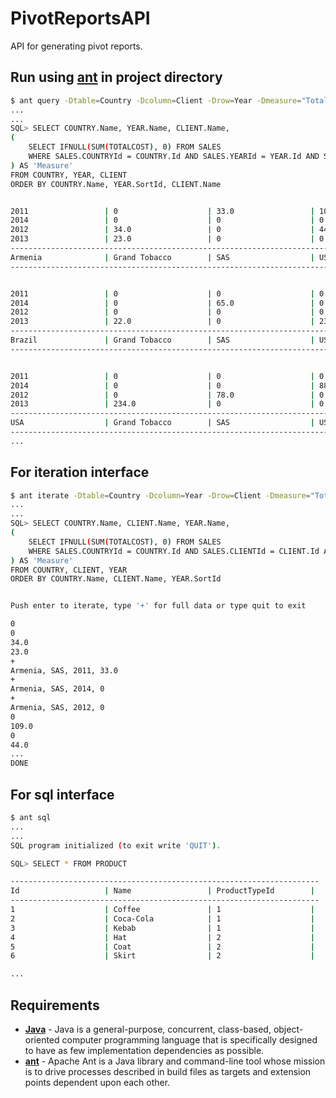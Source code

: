 PivotReportsAPI
======

API for generating pivot reports.

## Run using [ant](http://ant.apache.org/) in project directory

```bash
$ ant query -Dtable=Country -Dcolumn=Client -Drow=Year -Dmeasure="Total Cost"
...
...
SQL> SELECT COUNTRY.Name, YEAR.Name, CLIENT.Name,
(
    SELECT IFNULL(SUM(TOTALCOST), 0) FROM SALES
    WHERE SALES.COUNTRYId = COUNTRY.Id AND SALES.YEARId = YEAR.Id AND SALES.CLIENTId = CLIENT.Id
) AS 'Measure'
FROM COUNTRY, YEAR, CLIENT
ORDER BY COUNTRY.Name, YEAR.SortId, CLIENT.Name


2011                 | 0                    | 33.0                 | 109.0                |
2014                 | 0                    | 0                    | 0                    |
2012                 | 34.0                 | 0                    | 44.0                 |
2013                 | 23.0                 | 0                    | 0                    |
--------------------------------------------------------------------------------------------
Armenia              | Grand Tobacco        | SAS                  | US Navy              |
--------------------------------------------------------------------------------------------


2011                 | 0                    | 0                    | 0                    |
2014                 | 0                    | 65.0                 | 0                    |
2012                 | 0                    | 0                    | 0                    |
2013                 | 22.0                 | 0                    | 233.0                |
--------------------------------------------------------------------------------------------
Brazil               | Grand Tobacco        | SAS                  | US Navy              |
--------------------------------------------------------------------------------------------


2011                 | 0                    | 0                    | 0                    |
2014                 | 0                    | 0                    | 88.0                 |
2012                 | 0                    | 78.0                 | 0                    |
2013                 | 234.0                | 0                    | 0                    |
--------------------------------------------------------------------------------------------
USA                  | Grand Tobacco        | SAS                  | US Navy              |
--------------------------------------------------------------------------------------------
...
```

## For iteration interface

```bash
$ ant iterate -Dtable=Country -Dcolumn=Year -Drow=Client -Dmeasure="Total Cost"
...
...
SQL> SELECT COUNTRY.Name, CLIENT.Name, YEAR.Name,
(
    SELECT IFNULL(SUM(TOTALCOST), 0) FROM SALES
    WHERE SALES.COUNTRYId = COUNTRY.Id AND SALES.CLIENTId = CLIENT.Id AND SALES.YEARId = YEAR.Id
) AS 'Measure'
FROM COUNTRY, CLIENT, YEAR
ORDER BY COUNTRY.Name, CLIENT.Name, YEAR.SortId


Push enter to iterate, type '+' for full data or type quit to exit

0
0
34.0
23.0
+
Armenia, SAS, 2011, 33.0
+
Armenia, SAS, 2014, 0
+
Armenia, SAS, 2012, 0
0
109.0
0
44.0
...
DONE
```
## For sql interface

```bash
$ ant sql
...
...
SQL program initialized (to exit write 'QUIT').

SQL> SELECT * FROM PRODUCT

---------------------------------------------------------------------
Id                   | Name                 | ProductTypeId        |
---------------------------------------------------------------------
1                    | Coffee               | 1                    |
2                    | Coca-Cola            | 1                    |
3                    | Kebab                | 1                    |
4                    | Hat                  | 2                    |
5                    | Coat                 | 2                    |
6                    | Skirt                | 2                    |

...
```

## Requirements

 - **[Java](http://www.java.com/)** - Java is a general-purpose, concurrent, class-based, object-oriented computer programming language that is specifically designed to have as few implementation dependencies as possible.
 - **[ant](http://ant.apache.org/)** - Apache Ant is a Java library and command-line tool whose mission is to drive processes described in build files as targets and extension points dependent upon each other.
